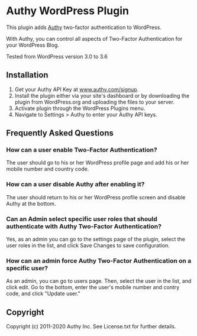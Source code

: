 # Authy WordPress Plugin

This plugin adds [Authy](http://www.authy.com) two-factor authentication to WordPress.

With Authy, you can control all aspects of Two-Factor Authentication for your WordPress Blog.

Tested from WordPress version 3.0 to 3.6

## Installation

1. Get your Authy API Key at www.authy.com/signup.
2. Install the plugin either via your site's dashboard or by downloading the plugin from WordPress.org and uploading the files to your server.
3. Activate plugin through the WordPress Plugins menu.
4. Navigate to Settings > Authy to enter your Authy API keys.


## Frequently Asked Questions

### How can a user enable Two-Factor Authentication?

The user should go to his or her WordPress profile page and add his or her mobile number and country code.

### How can a user disable Authy after enabling it?

The user should return to his or her WordPress profile screen and disable Authy at the bottom.

### Can an Admin select specific user roles that should authenticate with Authy Two-Factor Authentication?

Yes, as an admin you can go to the settings page of the plugin, select the user roles in the list, and click Save Changes to save configuration.

### How can an admin force Authy Two-Factor Authentication on a specific user?

As an admin, you can go to users page. Then, select the user in the list, and click edit. Go to the bottom, enter the user's mobile number and contry code, and click "Update user."

## Copyright

Copyright (c) 2011-2020 Authy Inc. See License.txt for further details.
